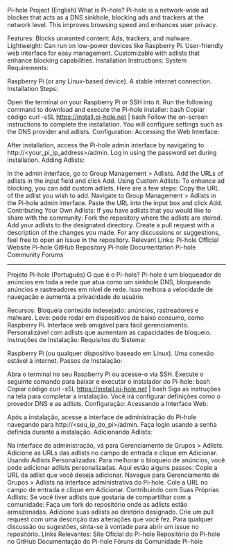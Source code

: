 Pi-hole Project (English)
What is Pi-hole? Pi-hole is a network-wide ad blocker that acts as a DNS sinkhole, blocking ads and trackers at the network level. This improves browsing speed and enhances user privacy.

Features:
Blocks unwanted content: Ads, trackers, and malware.
Lightweight: Can run on low-power devices like Raspberry Pi.
User-friendly web interface for easy management.
Customizable with adlists that enhance blocking capabilities.
Installation Instructions:
System Requirements:

Raspberry Pi (or any Linux-based device).
A stable internet connection.
Installation Steps:

Open the terminal on your Raspberry Pi or SSH into it.
Run the following command to download and execute the Pi-hole installer:
bash
Copiar código
curl -sSL https://install.pi-hole.net | bash
Follow the on-screen instructions to complete the installation. You will configure settings such as the DNS provider and adlists.
Configuration:
Accessing the Web Interface:

After installation, access the Pi-hole admin interface by navigating to http://<your_pi_ip_address>/admin.
Log in using the password set during installation.
Adding Adlists:

In the admin interface, go to Group Management > Adlists.
Add the URLs of adlists in the input field and click Add.
Using Custom Adlists:
To enhance ad blocking, you can add custom adlists. Here are a few steps:
Copy the URL of the adlist you wish to add.
Navigate to Group Management > Adlists in the Pi-hole admin interface.
Paste the URL into the input box and click Add.
Contributing Your Own Adlists:
If you have adlists that you would like to share with the community:
Fork the repository where the adlists are stored.
Add your adlists to the designated directory.
Create a pull request with a description of the changes you made.
For any discussions or suggestions, feel free to open an issue in the repository.
Relevant Links:
Pi-hole Official Website
Pi-hole GitHub Repository
Pi-hole Documentation
Pi-hole Community Forums

---

Projeto Pi-hole (Português)
O que é o Pi-hole? Pi-hole é um bloqueador de anúncios em toda a rede que atua como um sinkhole DNS, bloqueando anúncios e rastreadores em nível de rede. Isso melhora a velocidade de navegação e aumenta a privacidade do usuário.

Recursos:
Bloqueia conteúdo indesejado: anúncios, rastreadores e malware.
Leve: pode rodar em dispositivos de baixo consumo, como Raspberry Pi.
Interface web amigável para fácil gerenciamento.
Personalizável com adlists que aumentam as capacidades de bloqueio.
Instruções de Instalação:
Requisitos do Sistema:

Raspberry Pi (ou qualquer dispositivo baseado em Linux).
Uma conexão estável à internet.
Passos de Instalação:

Abra o terminal no seu Raspberry Pi ou acesse-o via SSH.
Execute o seguinte comando para baixar e executar o instalador do Pi-hole:
bash
Copiar código
curl -sSL https://install.pi-hole.net | bash
Siga as instruções na tela para completar a instalação. Você irá configurar definições como o provedor DNS e as adlists.
Configuração:
Acessando a Interface Web:

Após a instalação, acesse a interface de administração do Pi-hole navegando para http://<seu_ip_do_pi>/admin.
Faça login usando a senha definida durante a instalação.
Adicionando Adlists:

Na interface de administração, vá para Gerenciamento de Grupos > Adlists.
Adicione as URLs das adlists no campo de entrada e clique em Adicionar.
Usando Adlists Personalizadas:
Para melhorar o bloqueio de anúncios, você pode adicionar adlists personalizadas. Aqui estão alguns passos:
Copie a URL da adlist que você deseja adicionar.
Navegue para Gerenciamento de Grupos > Adlists na interface administrativa do Pi-hole.
Cole a URL no campo de entrada e clique em Adicionar.
Contribuindo com Suas Próprias Adlists:
Se você tiver adlists que gostaria de compartilhar com a comunidade:
Faça um fork do repositório onde as adlists estão armazenadas.
Adicione suas adlists ao diretório designado.
Crie um pull request com uma descrição das alterações que você fez.
Para qualquer discussão ou sugestões, sinta-se à vontade para abrir um issue no repositório.
Links Relevantes:
Site Oficial do Pi-hole
Repositório do Pi-hole no GitHub
Documentação do Pi-hole
Fóruns da Comunidade Pi-hole
